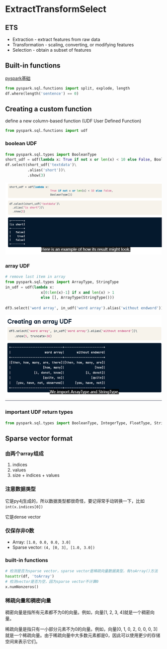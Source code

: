 # ExtractTransformSelect

## ETS
* Extraction - extract features from raw data
* Transformation - scaling, converting, or modifying features
* Selection - obtain a subset of features

## Built-in functions

[pyspark基础](pyspark基础.md)
```PYTHON
from pyspark.sql.functions import split, explode, length
df.where(length('sentence') == 0)
```

## Creating a custom function
define a new column-based function (UDF User Defined Function)

```PYTHON
from pyspark.sql.functions import udf
```

### boolean UDF
```PYTHON
from pyspark.sql.types import BooleanType
short_udf = udf(lambda x: True if not x or len(x) < 10 else False, BooleanType())
df.select(short_udf('textdata')\
		  .alias('short'))\
		  .show(3)
```
![](_attachments/old/2023-03-24-04-40-59.png)

### array UDF
```PYTHON
# remove last item in array
from pyspark.sql.types import ArrayType, StringType
in_udf = udf(lambda x: 
				x[0:len(x)-1] if x and len(x) > 1
				else [], ArrayType(StringType()))

df3.select('word array', in_udf('word array').alias('without endword')).show(5, truncate=30)
```
![](_attachments/old/2023-03-24-04-45-39.png)

### important UDF return types
```PYTHON
from pyspark.sql.types import BooleanType, IntegerType, FloatType, StringType, ArrayType
```

## Sparse vector format
### 由两个array组成
1. indices
2. values
3. size + indices + values

### 注意数据类型
它是py4j生成的，所以数据类型都很奇怪，要记得常手动转换一下，比如`int(x.indices[0])`

它是dense vector

### 仅保存非0数
* Array: `[1.0, 0.0, 0.0, 3.0]`
* Sparse vector: `(4, [0, 3], [1.0, 3.0])`

### built-in functions
```PYTHON
# 检测是否为sparse vector，sparse vector是稀疏向量数据类型，有toArray()方法
hasattr(df, 'toArray')
# 检测vector是否为空，因为sparse vector不计算0
x.numNonzeros()
```

### 稀疏向量和稠密向量
稠密向量是指所有元素都不为0的向量。例如，向量[1, 2, 3, 4]就是一个稠密向量。

稀疏向量是指只有一小部分元素不为0的向量。例如，向量[0, 1, 0, 2, 0, 0, 0, 3]就是一个稀疏向量。由于稀疏向量中大多数元素都是0，因此可以使用更少的存储空间来表示它们。